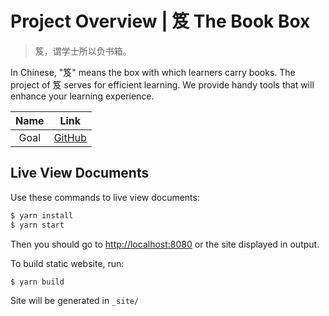 # Project Overview | 笈 The Book Box

> 笈，谓学士所以负书箱。

In Chinese, "笈" means the box with which learners carry books. The project of 笈 serves for efficient learning. We provide handy tools that will enhance your learning experience.

| Name | Link |
| :----: | :----: |
| Goal | [GitHub](#coming-soon) |

## Live View Documents

Use these commands to live view documents:

```sh
$ yarn install
$ yarn start
```

Then you should go to [http://localhost:8080](http://localhost:8080) or the site displayed in output.

To build static website, run:

```sh
$ yarn build
```

Site will be generated in `_site/`
